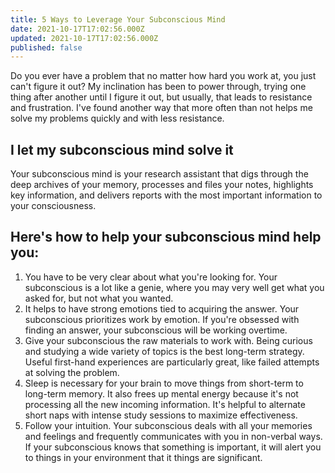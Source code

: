 ```yaml
---
title: 5 Ways to Leverage Your Subconscious Mind
date: 2021-10-17T17:02:56.000Z
updated: 2021-10-17T17:02:56.000Z
published: false
---
```


Do you ever have a problem that no matter how hard you work at, you just can't figure it out? My inclination has been to power through, trying one thing after another until I figure it out, but usually, that leads to resistance and frustration. I've found another way that more often than not helps me solve my problems quickly and with less resistance.

## I let my subconscious mind solve it

Your subconscious mind is your research assistant that digs through the deep archives of your memory, processes and files your notes, highlights key information, and delivers reports with the most important information to your consciousness.

## Here's how to help your subconscious mind help you:

1. You have to be very clear about what you're looking for. Your subconscious is a lot like a genie, where you may very well get what you asked for, but not what you wanted.
2. It helps to have strong emotions tied to acquiring the answer. Your subconscious prioritizes work by emotion. If you're obsessed with finding an answer, your subconscious will be working overtime.
3. Give your subconscious the raw materials to work with. Being curious and studying a wide variety of topics is the best long-term strategy. Useful first-hand experiences are particularly great, like failed attempts at solving the problem.
4. Sleep is necessary for your brain to move things from short-term to long-term memory. It also frees up mental energy because it's not processing all the new incoming information. It's helpful to alternate short naps with intense study sessions to maximize effectiveness.
5. Follow your intuition. Your subconscious deals with all your memories and feelings and frequently communicates with you in non-verbal ways. If your subconscious knows that something is important, it will alert you to things in your environment that it things are significant.

